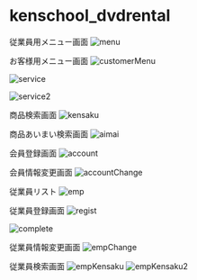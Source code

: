 # kenschool_dvdrental

従業員用メニュー画面
![menu](https://user-images.githubusercontent.com/78636195/107893384-3d45c380-6f6e-11eb-89ed-31682907071e.png)

お客様用メニュー画面
![customerMenu](https://user-images.githubusercontent.com/78636195/107893438-8c8bf400-6f6e-11eb-855e-0956fc6aa84a.png)

![service](https://user-images.githubusercontent.com/78636195/107893557-46836000-6f6f-11eb-9460-831ec310d6b4.png)

![service2](https://user-images.githubusercontent.com/78636195/107893560-4b481400-6f6f-11eb-8188-377d0f516d30.png)

商品検索画面
![kensaku](https://user-images.githubusercontent.com/78636195/107893453-ac231c80-6f6e-11eb-82fe-9e774a0ef2a7.png)

商品あいまい検索画面
![aimai](https://user-images.githubusercontent.com/78636195/107893630-97935400-6f6f-11eb-86b0-cc37af1cad69.png)

会員登録画面
![account](https://user-images.githubusercontent.com/78636195/107893628-96fabd80-6f6f-11eb-9b35-578340239a55.png)

会員情報変更画面
![accountChange](https://user-images.githubusercontent.com/78636195/107894117-e5a95700-6f71-11eb-8dbb-e629ef79fc03.png)

従業員リスト
![emp](https://user-images.githubusercontent.com/78636195/107893569-50a55e80-6f6f-11eb-9993-4aa77f52d4bd.png)

従業員登録画面
![regist](https://user-images.githubusercontent.com/78636195/107894106-e346fd00-6f71-11eb-820d-f2e037526781.png)

![complete](https://user-images.githubusercontent.com/78636195/107894108-e4782a00-6f71-11eb-9101-f5bc6ce21193.png)

従業員情報変更画面
![empChange](https://user-images.githubusercontent.com/78636195/107893575-5438e580-6f6f-11eb-8346-f380fc219100.png)

従業員検索画面
![empKensaku](https://user-images.githubusercontent.com/78636195/107894115-e510c080-6f71-11eb-95d5-b215cf9f0712.png)
![empKensaku2](https://user-images.githubusercontent.com/78636195/107894111-e4782a00-6f71-11eb-9f5a-c427cc5e833a.png)

